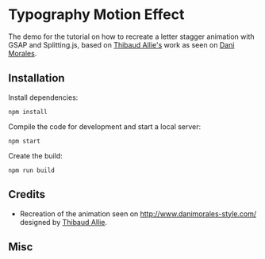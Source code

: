 # Typography Motion Effect

The demo for the tutorial on how to recreate a letter stagger animation with GSAP and Splitting.js, based on [Thibaud Allie's](https://dribbble.com/thibaudallie) work as seen on [Dani Morales](http://www.danimorales-style.com/).




## Installation

Install dependencies:

```
npm install
```

Compile the code for development and start a local server:

```
npm start
```

Create the build:

```
npm run build
```

## Credits

- Recreation of the animation seen on http://www.danimorales-style.com/ designed by [Thibaud Allie](https://dribbble.com/thibaudallie).

## Misc 






